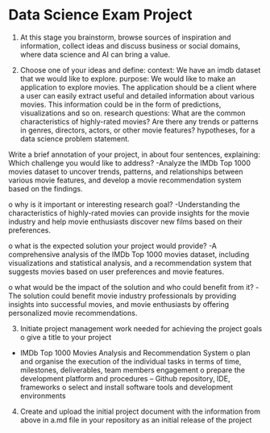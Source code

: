 # Data Science Exam Project

1. At this stage you brainstorm, browse sources of inspiration and information, collect ideas and
discuss business or social domains, where data science and AI can bring a value.


2. Choose one of your ideas and define: 
context: We have an imdb dataset that we would like to explore.
purpose: We would like to make an application to explore movies. The application should be a client where a user can easily extract useful and detailed information about various movies. This information could be in the form of predictions, visualizations and so on.
research questions: What are the common characteristics of highly-rated movies? Are there any trends or patterns in genres, directors, actors, or other movie features?
hypotheses, 
for a data science problem statement. 

Write a brief annotation of your project, in about four sentences, explaining:
Which challenge you would like to address? 
-Analyze the IMDb Top 1000 movies dataset to uncover trends, patterns, and relationships between various movie features, and develop a movie recommendation system based on the findings.

o why is it important or interesting research goal?
-Understanding the characteristics of highly-rated movies can provide insights for the movie industry and help movie enthusiasts discover new films based on their preferences.

o what is the expected solution your project would provide?
-A comprehensive analysis of the IMDb Top 1000 movies dataset, including visualizations and statistical analysis, and a recommendation system that suggests movies based on user preferences and movie features.

o what would be the impact of the solution and who could benefit from it?
-The solution could benefit movie industry professionals by providing insights into successful movies, and movie enthusiasts by offering personalized movie recommendations.

3. Initiate project management work needed for achieving the project goals
o give a title to your project
- IMDb Top 1000 Movies Analysis and Recommendation System
o plan and organise the execution of the individual tasks in terms of time, milestones,
deliverables, team members engagement
o prepare the development platform and procedures – Github repository, IDE, frameworks
o select and install software tools and development environments
4. Create and upload the initial project document with the information from above in a.md file in
your repository as an initial release of the project
